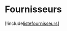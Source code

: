 # Fournisseurs

[!include[listefournisseurs](fournisseurs.listefournisseurs.autogen.md)]
















































































